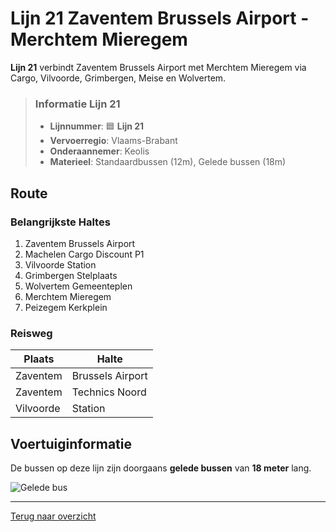 # Lijn 21 Zaventem Brussels Airport - Merchtem Mieregem

**Lijn 21** verbindt Zaventem Brussels Airport met Merchtem Mieregem via Cargo, Vilvoorde, Grimbergen, Meise en Wolvertem.

> ### Informatie Lijn 21
> - **Lijnnummer**: 🟦 **Lijn 21**
> - **Vervoerregio**: Vlaams-Brabant
> - **Onderaannemer**: Keolis
> - **Materieel**: Standaardbussen (12m), Gelede bussen (18m)


## Route
### Belangrijkste Haltes
1. Zaventem Brussels Airport
2. Machelen Cargo Discount P1
3. Vilvoorde Station
4. Grimbergen Stelplaats
5. Wolvertem Gemeenteplen
6. Merchtem Mieregem
7. Peizegem Kerkplein

### Reisweg
| Plaats     | Halte             |
|------------|-------------------|
|Zaventem    |Brussels Airport   |
| Zaventem   | Technics Noord    |
| Vilvoorde  | Station           |

## Voertuiginformatie
De bussen op deze lijn zijn doorgaans **gelede bussen** van **18 meter** lang.

![Gelede bus](https://example.com/geledebus.jpg)

---

[Terug naar overzicht](../README.md)
